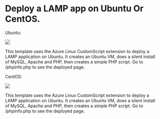 # Deploy a LAMP app on Ubuntu Or CentOS.

Ubuntu:

<a href="https://portal.azure.com/#create/Microsoft.Template/uri/https%3A%2F%2Fraw.githubusercontent.com%2Fanimetauren%2Fazure-quickstart-templates%2Fmaster%2Flamp-app%2Fazuredeploy.json" target="_blank"><img src="http://azuredeploy.net/deploybutton.png"/></a>

This template uses the Azure Linux CustomScript extension to deploy a LAMP application on Ubuntu. It creates an Ubuntu VM, does a silent install of MySQL, Apache and PHP, then creates a simple PHP script.  Go to /phpinfo.php to see the deployed page.

CentOS:

<a href="" target="_blank"><img src="http://azuredeploy.net/deploybutton.png"/></a>

This template uses the Azure Linux CustomScript extension to deploy a LAMP application on Ubuntu. It creates an Ubuntu VM, does a silent install of MySQL, Apache and PHP, then creates a simple PHP script.  Go to /phpinfo.php to see the deployed page.

